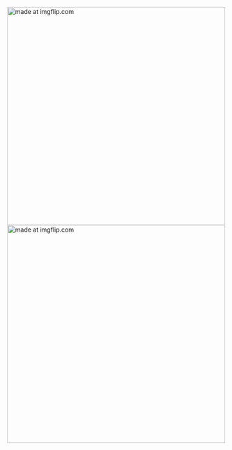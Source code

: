  <a href="https://imgflip.com/gif/26aqyz"><img src="https://i.imgflip.com/26aqyz.gif" title="made at imgflip.com" width="500px"/></a>
 <a href="https://imgflip.com/gif/26arcb"><img src="https://i.imgflip.com/26arcb.gif" title="made at imgflip.com" width="500px"/></a>
